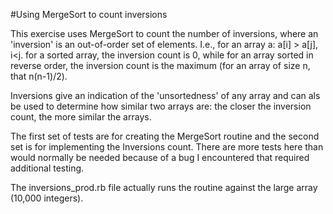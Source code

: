 #Using MergeSort to count inversions

This exercise uses MergeSort to count the number of inversions, where an 'inversion' is an out-of-order set of elements.
I.e., for an array a: a\[i] \> a\[j], i\<j. for a sorted array, the inversion count is 0, while for an array sorted in reverse
order, the inversion count is the maximum (for an array of size n, that n(n-1)/2).

Inversions give an indication of the 'unsortedness' of any array and can als be used to determine how similar two arrays are:
the closer the inversion count, the more similar the arrays.

The first set of tests are for creating the MergeSort routine and the second set is for implementing the Inversions count.
There are more tests here than would normally be needed because of a bug I encountered that required additional testing.

The inversions\_prod.rb file actually runs the routine against the large array (10,000 integers).
